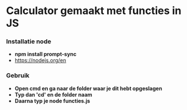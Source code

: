 # Calculator gemaakt met functies in JS

### Installatie node

- **npm install prompt-sync**
- https://nodejs.org/en

### Gebruik

- **Open cmd en ga naar de folder waar je dit hebt opgeslagen**
- **Typ dan 'cd' en de folder naam**
- **Daarna typ je node functies.js**
